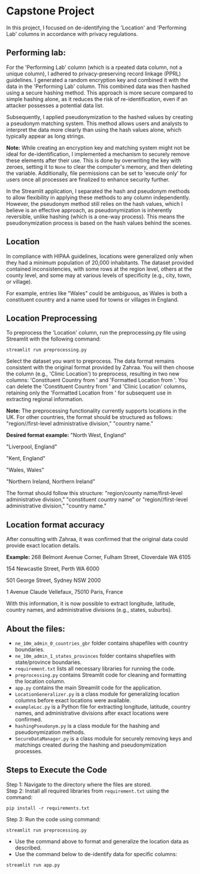 # Capstone Project

In this project, I focused on de-identifying the 'Location' and 'Performing Lab' columns in accordance with privacy regulations.

## Performing lab:

For the 'Performing Lab' column (which is a rpeated data column, not a unique column), I adhered to privacy-preserving record linkage (PPRL) guidelines. I generated a random encryption key and combined it with the data in the 'Performing Lab' column. This combined data was then hashed using a secure hashing method. This approach is more secure compared to simple hashing alone, as it reduces the risk of re-identification, even if an attacker possesses a potential data list.

Subsequently, I applied pseudonymization to the hashed values by creating a pseudonym matching system. This method allows users and analysts to interpret the data more clearly than using the hash values alone, which typically appear as long strings.

**Note:** While creating an encryption key and matching system might not be ideal for de-identification, I implemented a mechanism to securely remove these elements after their use. This is done by overwriting the key with zeroes, setting it to `None` to clear the computer's memory, and then deleting the variable. Additionally, file permissions can be set to 'execute only' for users once all processes are finalized to enhance security further.

In the Streamlit application, I separated the hash and pseudonym methods to allow flexibility in applying these methods to any column independently. However, the pseudonym method still relies on the hash values, which I believe is an effective approach, as pseudonymization is inherently reversible, unlike hashing (which is a one-way process). This means the pseudonymization process is based on the hash values behind the scenes.

## Location

In compliance with HIPAA guidelines, locations were generalized only when they had a minimum population of 20,000 inhabitants. The dataset provided contained inconsistencies, with some rows at the region level, others at the county level, and some may at various levels of specificity (e.g., city, town, or village).

For example, entries like "Wales" could be ambiguous, as Wales is both a constituent country and a name used for towns or villages in England.

## Location Preprocessing

To preprocess the 'Location' column, run the preprocessing.py file using Streamlit with the following command:
```
streamlit run preprocessing.py
```
Select the dataset you want to preprocess. The data format remains consistent with the original format provided by Zahraa. You will then choose the column (e.g., 'Clinic Location') to preprocess, resulting in two new columns: 'Constituent Country from <Clinic Location>' and 'Formatted Location from <Clinic Location>'. You can delete the 'Constituent Country from <Clinic Location>' and 'Clinic Location' columns, retaining only the 'Formatted Location from <Clinic Location>' for subsequent use in extracting regional information.

**Note:** The preprocessing functionality currently supports locations in the UK. For other countries, the format should be structured as follows: "region//first-level administrative division," "country name."

**Desired format example:**
"North West, England"

"Liverpool, England"

"Kent, England"

"Wales, Wales"

"Northern Ireland, Northern Ireland"

The format should follow this structure: "region/county name/first-level administrative division," "constituent country name" or "region//first-level administrative division," "country name."

## Location format accuracy

After consulting with Zahraa, it was confirmed that the original data could provide exact location details.

**Example:**
268 Belmont Avenue Corner, Fulham Street, Cloverdale WA 6105

154 Newcastle Street, Perth WA 6000

501 George Street, Sydney NSW 2000

1 Avenue Claude Vellefaux, 75010 Paris, France

With this information, it is now possible to extract longitude, latitude, country names, and administrative divisions (e.g., states, suburbs). 


## About the files:
- `ne_10m_admin_0_countries_gbr` folder contains shapefiles with country boundaries.
- `ne_10m_admin_1_states_provinces` folder contains shapefiles with state/province boundaries.
- `requirement.txt` lists all necessary libraries for running the code.
- `preprocessing.py` contains Streamlit code for cleaning and formatting the location column.
- `app.py` contains the main Streamlit code for the application.
- `LocationGeneralizer.py` is a class module for generalizing location columns before exact locations were available.
- `exampleLoc.py` is a Python file for extracting longitude, latitude, country names, and administrative divisions after exact locations were confirmed.
-  `hashingPseudonym.py`  is a class module for the hashing and pseudonymization methods.
-  `SecureDataManager.py` is a class module for securely removing keys and matchings created during the hashing and pseudonymization processes.

## Steps to Execute the Code

Step 1: Navigate to the directory where the files are stored.  
Step 2: Install all required libraries from `requirement.txt` using the command:
```
pip install -r requirements.txt
```
Step 3: Run the code using command: 
```
streamlit run preprocessing.py
```
- Use the command above to format and generalize the location data as described.
- Use the command below to de-identify data for specific columns:
```
streamlit run app.py
```
